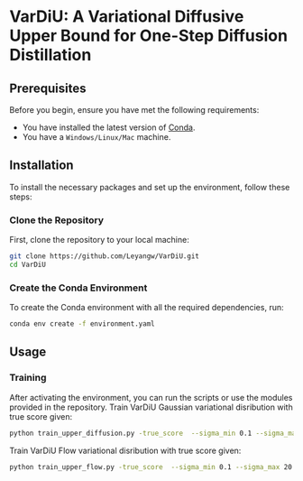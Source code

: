 # VarDiU: A Variational Diffusive Upper Bound for One-Step Diffusion Distillation

## Prerequisites

Before you begin, ensure you have met the following requirements:
* You have installed the latest version of [Conda](https://docs.conda.io/projects/conda/en/latest/user-guide/install/index.html).
* You have a `Windows/Linux/Mac` machine.

## Installation

To install the necessary packages and set up the environment, follow these steps:

### Clone the Repository

First, clone the repository to your local machine:

```bash
git clone https://github.com/Leyangw/VarDiU.git
cd VarDiU
```

### Create the Conda Environment

To create the Conda environment with all the required dependencies, run:

```bash
conda env create -f environment.yaml
```

## Usage


### Training
After activating the environment, you can run the scripts or use the modules provided in the repository. Train VarDiU Gaussian variational disribution with true score given:

```bash
python train_upper_diffusion.py -true_score  --sigma_min 0.1 --sigma_max 20 --power 2.0 --device cuda:0 --weight sigma2 --seed 0
```

Train VarDiU Flow variational disribution with true score given:

```bash
python train_upper_flow.py -true_score  --sigma_min 0.1 --sigma_max 20 --power 2.0 --device cuda:0 --weight sigma2 --seed 0 --flow_type NSF --flow_length 4
```